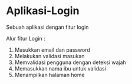 # Aplikasi-Login
Sebuah aplikasi dengan fitur login

Alur fitur Login :
1. Masukkan email dan password
2. Melakukan validasi masukan
3. Memvalidasi pengguna dengan deteksi wajah
4. Memasukkan nama ibu untuk validasi
5. Menampilkan halaman home
